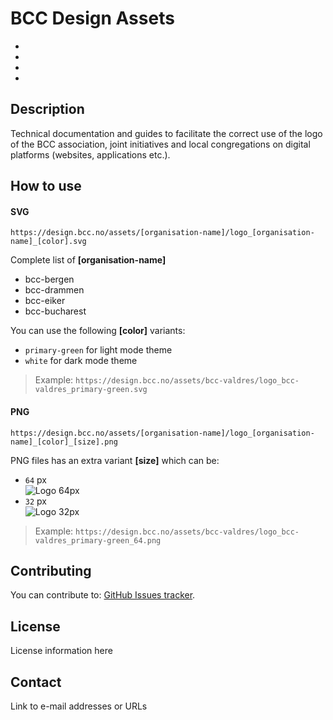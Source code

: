 # BCC Design Assets

*
*
*
*

## Description
Technical documentation and guides to facilitate the correct use of the logo of the BCC association, joint initiatives and local congregations on digital platforms (websites, applications etc.).

## How to use

#### SVG

```https://design.bcc.no/assets/[organisation-name]/logo_[organisation-name]_[color].svg```  

Complete list of **[organisation-name]**  
- bcc-bergen
- bcc-drammen
- bcc-eiker
- bcc-bucharest

You can use the following **[color]** variants: 
- `primary-green` for light mode theme
- `white` for dark mode theme

> Example: `https://design.bcc.no/assets/bcc-valdres/logo_bcc-valdres_primary-green.svg`

#### PNG

```https://design.bcc.no/assets/[organisation-name]/logo_[organisation-name]_[color]_[size].png```  

PNG files has an extra variant **[size]** which can be:
- `64` px  
  ![Logo 64px](https://design.bcc.no/assets/bcc-valdres/logo_bcc-valdres_primary-green_64.png) 
- `32` px  
  ![Logo 32px](https://design.bcc.no/assets/bcc-valdres/logo_bcc-valdres_primary-green_32.png) 
 

> Example: `https://design.bcc.no/assets/bcc-valdres/logo_bcc-valdres_primary-green_64.png`

## Contributing
You can contribute to: [GitHub Issues tracker](https://github.com/bcc-code/bcc-design/issues).

## License
License information here

## Contact
Link to e-mail addresses or URLs